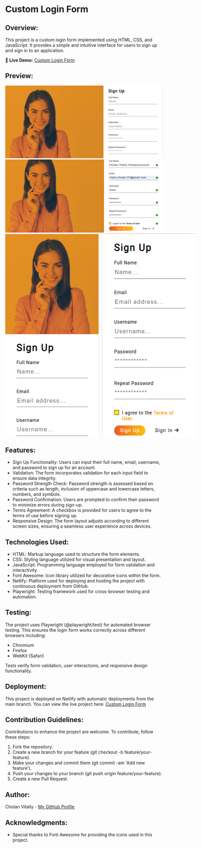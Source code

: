 # Custom Login Form

## Overview:

This project is a custom login form implemented using HTML, CSS, and JavaScript. It provides a simple and intuitive interface for users to sign up and sign in to an application.

🔗 **Live Demo:** [Custom Login Form](https://login-form-with-pretty-girl.netlify.app/)

## Preview:

<img src="screenshots/login_form_1.png" alt="Login Form" width="700px">

<img src="screenshots/login_form_2.png" alt="Login Form" width="700px">

<div style="display: flex; gap: 10px;">
  <img src="screenshots/login_form_3.png" alt="Login Form Responsive Design" width="300px">
  <img src="screenshots/login_form_4.png" alt="Login Form Responsive Design" width="300px">
</div>

## Features:


- Sign Up Functionality: Users can input their full name, email, username, and password to sign up for an account.
- Validation: The form incorporates validation for each input field to ensure data integrity.
- Password Strength Check: Password strength is assessed based on criteria such as length, inclusion of uppercase and lowercase letters, numbers, and symbols.
- Password Confirmation: Users are prompted to confirm their password to minimize errors during sign-up.
- Terms Agreement: A checkbox is provided for users to agree to the terms of use before signing up.
- Responsive Design: The form layout adjusts according to different screen sizes, ensuring a seamless user experience across devices.

## Technologies Used:

- HTML: Markup language used to structure the form elements.
- CSS: Styling language utilized for visual presentation and layout.
- JavaScript: Programming language employed for form validation and interactivity.
- Font Awesome: Icon library utilized for decorative icons within the form.
- Netlify: Platform used for deploying and hosting the project with continuous deployment from GitHub.
- Playwright: Testing framework used for cross-browser testing and automation.

## Testing:

The project uses Playwright (@playwright/test) for automated browser testing. This ensures the login form works correctly across different browsers including:
- Chromium
- Firefox
- WebKit (Safari)

Tests verify form validation, user interactions, and responsive design functionality.

## Deployment:

This project is deployed on Netlify with automatic deployments from the main branch. You can view the live project here: [Custom Login Form](https://login-form-with-pretty-girl.netlify.app/)

## Contribution Guidelines:

Contributions to enhance the project are welcome. To contribute, follow these steps:

1. Fork the repository.
2. Create a new branch for your feature (git checkout -b feature/your-feature).
3. Make your changes and commit them (git commit -am 'Add new feature').
4. Push your changes to your branch (git push origin feature/your-feature).
5. Create a new Pull Request.

## Author:

Cholan Vitaliy - [My GitHub Profile](https://github.com/VitalikCholan)

## Acknowledgments:

- Special thanks to Font Awesome for providing the icons used in this project.
